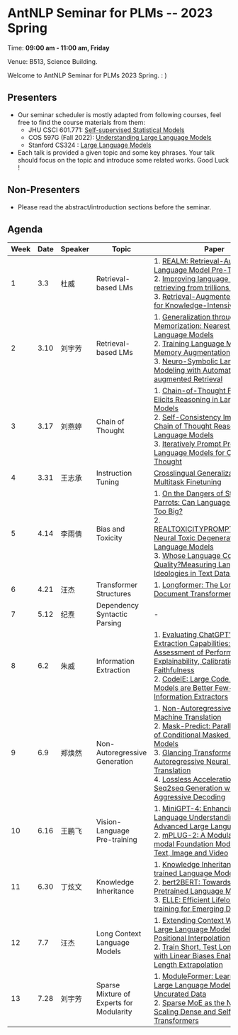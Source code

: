 # AntNLP Seminar for PLMs -- 2023 Spring

Time: **09:00 am - 11:00 am, Friday**

Venue: B513, Science Building.

Welcome to AntNLP Seminar for PLMs 2023 Spring. : )

## Presenters
- Our seminar scheduler is mostly adapted from following courses, feel free to find the course materials from them:
    - JHU CSCI 601.771: [Self-supervised Statistical Models](http://self-supervised.cs.jhu.edu/)
    - COS 597G (Fall 2022): [Understanding Large Language Models](https://www.cs.princeton.edu/courses/archive/fall22/cos597G/)
    - Stanford CS324 : [Large Language Models](https://stanford-cs324.github.io/winter2022/lectures/)
- Each talk is provided a given topic and some key phrases. Your talk should focus on the topic and introduce some related works. Good Luck !

## Non-Presenters
- Please read the abstract/introduction sections before the seminar.

## Agenda
Week | Date  | Speaker | Topic     |Paper      |Slides
---- | ----  | ----	   | ---- 	   | ----      | ---- 
1 | 3.3 |  杜威   | Retrieval-based LMs  | 1. [REALM: Retrieval-Augmented Language Model Pre-Training](https://arxiv.org/abs/2002.08909)<br> 2. [Improving language models by retrieving from trillions of tokens](https://arxiv.org/pdf/2112.04426.pdf)<br> 3. [Retrieval-Augmented Generation for Knowledge-Intensive NLP Tasks](https://proceedings.neurips.cc/paper/2020/file/6b493230205f780e1bc26945df7481e5-Paper.pdf) | [Slides](https://github.com/AntNLP/seminar/tree/master/2023Spring_PLM/week1/20230302.pptx)
2 | 3.10 | 刘宇芳    | Retrieval-based LMs | 1. [Generalization through Memorization: Nearest Neighbor Language Models](https://arxiv.org/pdf/1911.00172.pdf)<br> 2. [Training Language Models with Memory Augmentation](https://arxiv.org/pdf/2205.12674.pdf)<br> 3. [Neuro-Symbolic Language Modeling with Automaton-augmented Retrieval](https://proceedings.mlr.press/v162/alon22a/alon22a.pdf) | [Slides](https://github.com/AntNLP/seminar/tree/master/2023Spring_PLM/week2/0310.pdf)
3 | 3.17 | 刘燕婷   |   Chain of Thought  |1. [Chain-of-Thought Prompting Elicits Reasoning in Large Language Models](https://openreview.net/pdf?id=_VjQlMeSB_J) <br> 2. [Self-Consistency Improves Chain of Thought Reasoning in Language Models](https://openreview.net/pdf?id=1PL1NIMMrw)<br>3. [Iteratively Prompt Pre-trained Language Models for Chain of Thought](https://aclanthology.org/2022.emnlp-main.174.pdf)|[Slides](https://github.com/AntNLP/seminar/tree/master/2023Spring_PLM/week3/cot.pptx)
4 | 3.31 | 王志承  | Instruction Tuning | [Crosslingual Generalization through Multitask Finetuning](https://arxiv.org/pdf/2211.01786.pdf) | [Slides](https://github.com/AntNLP/seminar/tree/master/2023Spring_PLM/week4/BLOOMZ.pdf) 
5 | 4.14 | 李雨倩 | Bias and Toxicity | 1. [On the Dangers of Stochastic Parrots: Can Language Models Be Too Big?](https://dl.acm.org/doi/pdf/10.1145/3442188.3445922) <br> 2.    [REALTOXICITYPROMPTS:Evaluating Neural Toxic Degeneration in Language Models](https://aclanthology.org/2020.findings-emnlp.301.pdf) <br> 3. [Whose Language Counts as High Quality?Measuring Language Ideologies in Text Data Selection](https://arxiv.org/pdf/2201.10474.pdf) | [Slides](https://github.com/AntNLP/seminar/tree/master/2023Spring_PLM/week5/bias&toxicity.pptx)
6 | 4.21 | 汪杰 | Transformer Structures | 1. [Longformer: The Long-Document Transformer](https://arxiv.org/pdf/2004.05150) | [Slides](https://github.com/AntNLP/seminar/tree/master/2023Spring_PLM/week6/wj.pdf)
7 | 5.12 | 纪焘 | Dependency Syntactic Parsing |-|-
8 | 6.2 | 朱威 | Information Extraction| 1. [Evaluating ChatGPT's Information Extraction Capabilities: An Assessment of Performance, Explainability, Calibration, and Faithfulness](https://arxiv.org/pdf/2304.11633.pdf) <br> 2. [CodeIE: Large Code Generation Models are Better Few-Shot Information Extractors](https://arxiv.org/pdf/2305.05711.pdf) | [Slides](https://github.com/AntNLP/seminar/tree/master/2023Spring_PLM/week8/week8.pptx)
9 | 6.9 | 郑焕然 | Non-Autoregressive Generation | 1. [Non-Autoregressive Neural Machine Translation](https://openreview.net/forum?id=B1l8BtlCb) <br> 2. [Mask-Predict: Parallel Decoding of Conditional Masked Language Models](https://aclanthology.org/D19-1633.pdf) <br> 3. [Glancing Transformer for Non-Autoregressive Neural Machine Translation](https://doi.org/10.18653/v1/2021.acl-long.155) <br> 4. [Lossless Acceleration for Seq2seq Generation with Aggressive Decoding](https://doi.org/10.48550/arXiv.2205.10350) | [Slides](https://github.com/AntNLP/seminar/tree/master/2023Spring_PLM/week9/week9.pptx)
10 | 6.16 | 王鹏飞 | Vision-Language Pre-training | 1. [MiniGPT-4: Enhancing Vision-Language Understanding with Advanced Large Language Models](https://arxiv.org/pdf/2304.10592.pdf) <br> 2. [mPLUG-2: A Modularized Multi-modal Foundation Model Across Text, Image and Video](https://arxiv.org/pdf/2302.00402.pdf) | [Slides](https://github.com/AntNLP/seminar/tree/master/2023Spring_PLM/week10/20230616-wpf.pptx)
11 | 6.30 | 丁炫文 | Knowledge Inheritance | 1. [Knowledge Inheritance for Pre-trained Language Models](https://aclanthology.org/2022.naacl-main.288.pdf) <br> 2. [bert2BERT: Towards Reusable Pretrained Language Models](https://aclanthology.org/2022.acl-long.151.pdf) <br> 3. [ELLE: Efficient Lifelong Pre-training for Emerging Data](https://aclanthology.org/2022.findings-acl.220.pdf) | [Slides](https://github.com/AntNLP/seminar/tree/master/2023Spring_PLM/week11/Knowledge_Inheritance.pdf)
12 | 7.7 | 汪杰 | Long Context Language Models | 1. [Extending Context Window of Large Language Models via Positional Interpolation](https://arxiv.org/pdf/2306.15595.pdf) <br> 2. [Train Short, Test Long: Attention with Linear Biases Enables Input Length Extrapolation](https://arxiv.org/pdf/2108.12409.pdf) | [Slides](https://github.com/AntNLP/seminar/tree/master/2023Spring_PLM/week12/slides.pdf)
13 | 7.28| 刘宇芳|Sparse Mixture of Experts for Modularity | 1. [ModuleFormer: Learning Modular Large Language Models From Uncurated Data](https://arxiv.org/pdf/2306.04640) <br> 2. [Sparse MoE as the New Dropout: Scaling Dense and Self-Slimmable Transformers](https://openreview.net/pdf?id=w1hwFUb_81) | [Slides](https://github.com/AntNLP/seminar/tree/master/2023Spring_PLM/week13/0728.pdf)


